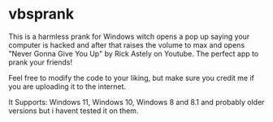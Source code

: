 # vbsprank
This is a harmless prank for Windows witch opens a pop up saying your computer is hacked and after that raises the volume to max and opens "Never Gonna Give You Up" by Rick Astely on Youtube. The perfect app to prank your friends!

Feel free to modify the code to your liking, but make sure you credit me if you are uploading it to the internet.

It Supports: Windows 11, Windows 10, Windows 8 and 8.1 and probably older versions but i havent tested it on them.
